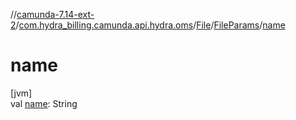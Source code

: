 //[camunda-7.14-ext-2](../../../../index.md)/[com.hydra_billing.camunda.api.hydra.oms](../../index.md)/[File](../index.md)/[FileParams](index.md)/[name](name.md)

# name

[jvm]\
val [name](name.md): String
